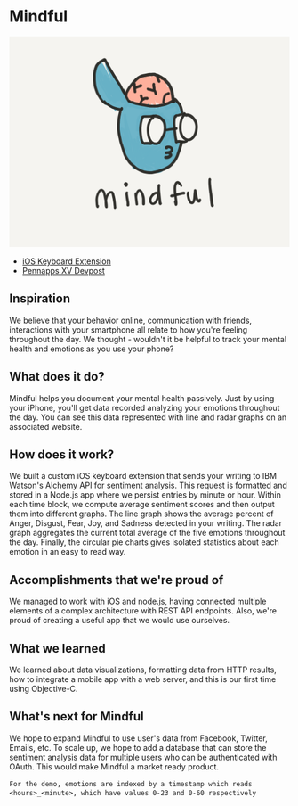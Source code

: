 # Mindful
  ![alt text](https://github.com/samuelshih/mindful/blob/master/logo.png "Mindful")
* [iOS Keyboard Extension](https://github.com/edwickable/mindful-keyboard/)
* [Pennapps XV Devpost](https://devpost.com/software/mindful-t7ovb5)

## Inspiration
We believe that your behavior online, communication with friends, interactions with your smartphone all relate to how you're feeling throughout the day. We thought - wouldn't it be helpful to track your mental health and emotions as you use your phone?

## What does it do?
Mindful helps you document your mental health passively. Just by using your iPhone, you'll get data recorded analyzing your emotions throughout the day. You can see this data represented with line and radar graphs on an associated website.

## How does it work?
We built a custom iOS keyboard extension that sends your writing to IBM Watson's Alchemy API for sentiment analysis. This request is formatted and stored in a Node.js app where we persist entries by minute or hour. Within each time block, we compute average sentiment scores and then output them into different graphs. The line graph shows the average percent of Anger, Disgust, Fear, Joy, and Sadness detected in your writing. The radar graph aggregates the current total average of the five emotions throughout the day. Finally, the circular pie charts gives isolated statistics about each emotion in an easy to read way.

## Accomplishments that we're proud of
We managed to work with iOS and node.js, having connected multiple elements of a complex architecture with REST API endpoints. Also, we're proud of creating a useful app that we would use ourselves.

## What we learned
We learned about data visualizations, formatting data from HTTP results, how to integrate a mobile app with a web server, and this is our first time using Objective-C.

## What's next for Mindful
We hope to expand Mindful to use user's data from Facebook, Twitter, Emails, etc. To scale up, we hope to add a database that can store the sentiment analysis data for multiple users who can be authenticated with OAuth. This would make Mindful a market ready product.


```
For the demo, emotions are indexed by a timestamp which reads <hours>_<minute>, which have values 0-23 and 0-60 respectively
```
